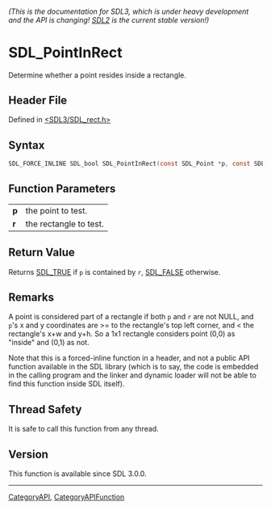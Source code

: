 ###### (This is the documentation for SDL3, which is under heavy development and the API is changing! [SDL2](https://wiki.libsdl.org/SDL2/) is the current stable version!)
# SDL_PointInRect

Determine whether a point resides inside a rectangle.

## Header File

Defined in [<SDL3/SDL_rect.h>](https://github.com/libsdl-org/SDL/blob/main/include/SDL3/SDL_rect.h)

## Syntax

```c
SDL_FORCE_INLINE SDL_bool SDL_PointInRect(const SDL_Point *p, const SDL_Rect *r);
```

## Function Parameters

|           |                        |
| --------- | ---------------------- |
| **p**     | the point to test.     |
| **r**     | the rectangle to test. |

## Return Value

Returns [SDL_TRUE](SDL_TRUE) if `p` is contained by `r`,
[SDL_FALSE](SDL_FALSE) otherwise.

## Remarks

A point is considered part of a rectangle if both `p` and `r` are not NULL,
and `p`'s x and y coordinates are >= to the rectangle's top left corner,
and < the rectangle's x+w and y+h. So a 1x1 rectangle considers point (0,0)
as "inside" and (0,1) as not.

Note that this is a forced-inline function in a header, and not a public
API function available in the SDL library (which is to say, the code is
embedded in the calling program and the linker and dynamic loader will not
be able to find this function inside SDL itself).

## Thread Safety

It is safe to call this function from any thread.

## Version

This function is available since SDL 3.0.0.

----
[CategoryAPI](CategoryAPI), [CategoryAPIFunction](CategoryAPIFunction)

